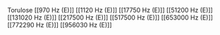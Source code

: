 Torulose
[[970 Hz (E)]]
[[1120 Hz (E)]]
[[17750 Hz (E)]]
[[51200 Hz (E)]]
[[131020 Hz (E)]]
[[217500 Hz (E)]]
[[517500 Hz (E)]]
[[653000 Hz (E)]]
[[772290 Hz (E)]]
[[956030 Hz (E)]]